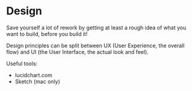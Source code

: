 # Design

Save yourself a lot of rework by getting at least a rough idea of what you want to build, before you build it!

Design principles can be split between UX (User Experience, the overall flow) and UI (the User Interface, the actual look and feel).

Useful tools:

* lucidchart.com
* Sketch (mac only)